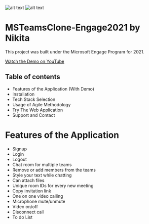 ![alt text](https://drive.google.com/file/d/1UxnhxZD1qFX7tVtIgrVDW8JG0z1G3lIV/view)
![alt text](https://drive.google.com/file/d/1_DJDtsUZ4orUb2rfVfxYqYwoXmlOdFWR/view)

# MSTeamsClone-Engage2021 by Nikita 

This project was built under the Microsoft Engage Program for 2021.

[Watch the Demo on YouTube]("https://www.youtube.com/watch?v=u9aFLrz6RB8")

## Table of contents
* Features of the Application (With Demo)
* Installation
* Tech Stack Selection
* Usage of Agile Methodology
* Try The Web Application
* Support and Contact

# Features of the Application 
* Signup
* Login
* Logout
* Chat room for multiple teams
* Remove or add members from the teams
* Style your text while chatting
* Can attach files 
* Unique room IDs for every new meeting
* Copy invitation link
* One on one video calling
* Microphone mute/unmute
* Video on/off
* Disconnect call
* To do List 


